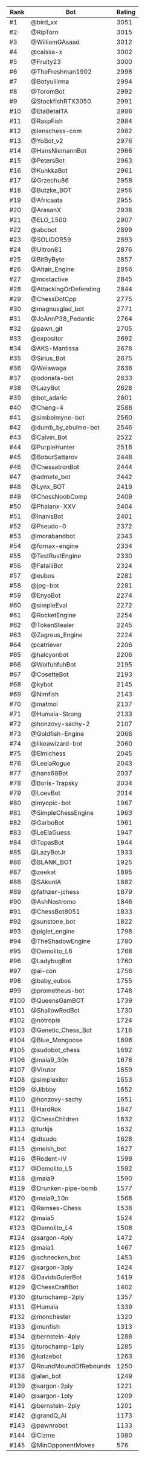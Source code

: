 Rank|Bot|Rating
---|---|---
#1|@bird_xx|3051
#2|@RipTorn|3015
#3|@WilliamGAsaad|3012
#4|@caissa-x|3002
#5|@Fruity23|3000
#6|@TheFreshman1902|2998
#7|@Botyuliirma|2994
#8|@ToromBot|2992
#9|@StockfishRTX3050|2991
#10|@EtaBetaITA|2986
#11|@RaspFish|2984
#12|@lenschess-com|2982
#13|@YoBot_v2|2976
#14|@HansNiemannBot|2966
#15|@PetersBot|2963
#16|@KunkkaBot|2961
#17|@Grzechu86|2958
#18|@Butzke_BOT|2956
#19|@Africaata|2955
#20|@ArasanX|2938
#21|@ELO_1500|2907
#22|@abcbot|2899
#23|@SOLIDOR59|2893
#24|@Ultron81|2876
#25|@BitByByte|2857
#26|@Altair_Engine|2856
#27|@mostactive|2845
#28|@AttackingOrDefending|2844
#29|@ChessDotCpp|2775
#30|@magnusglad_bot|2771
#31|@JoAnnP38_Pedantic|2764
#32|@pawn_git|2705
#33|@expositor|2692
#34|@AKS-Mantissa|2678
#35|@Sirius_Bot|2675
#36|@Weiawaga|2636
#37|@odonata-bot|2633
#38|@LazyBot|2628
#39|@bot_adario|2601
#40|@Cheng-4|2588
#41|@simbelmyne-bot|2560
#42|@dumb_by_abulmo-bot|2546
#43|@Calvin_Bot|2522
#44|@PurpleHunter|2516
#45|@BoburSattarov|2448
#46|@ChessatronBot|2444
#47|@admete_bot|2442
#48|@Lynx_BOT|2419
#49|@ChessNoobComp|2409
#50|@Phalanx-XXV|2404
#51|@InanisBot|2401
#52|@Pseudo-0|2372
#53|@morabandbot|2343
#54|@fornax-engine|2334
#55|@TestRustEngine|2330
#56|@FataliiBot|2324
#57|@eubos|2281
#58|@jpg-bot|2281
#59|@EnyoBot|2274
#60|@simpleEval|2272
#61|@RocketEngine|2254
#62|@TokenStealer|2245
#63|@Zagreus_Engine|2224
#64|@catriever|2206
#65|@halcyonbot|2206
#66|@WolfuhfuhBot|2195
#67|@CosetteBot|2193
#68|@kybot|2145
#69|@Nimfish|2143
#70|@matmoi|2137
#71|@Humaia-Strong|2133
#72|@honzovy-sachy-2|2107
#73|@Goldfish-Engine|2066
#74|@likeawizard-bot|2060
#75|@Elmichess|2045
#76|@LeelaRogue|2043
#77|@hans68Bot|2037
#78|@Boris-Trapsky|2034
#79|@LoevBot|2014
#80|@myopic-bot|1967
#81|@SimpleChessEngine|1963
#82|@GarboBot|1961
#83|@LeElaGuess|1947
#84|@TopasBot|1944
#85|@LazyBotJr|1933
#86|@BLANK_BOT|1925
#87|@zeekat|1895
#88|@SAkunIA|1882
#89|@fathzer-jchess|1879
#90|@AshNostromo|1846
#91|@ChessBot8051|1833
#92|@sunstone_bot|1822
#93|@piglet_engine|1798
#94|@TheShadowEngine|1780
#95|@Demolito_L6|1768
#96|@LadybugBot|1760
#97|@ai-con|1756
#98|@baby_eubos|1755
#99|@prometheus-bot|1748
#100|@QueensGamBOT|1739
#101|@ShallowRedBot|1730
#102|@notropis|1724
#103|@Genetic_Chess_Bot|1716
#104|@Blue_Mongoose|1696
#105|@sudobot_chess|1692
#106|@maia9_30n|1678
#107|@Virutor|1659
#108|@simplexitor|1653
#109|@Jibbby|1652
#110|@honzovy-sachy|1651
#111|@HardRok|1647
#112|@ChessChildren|1632
#113|@turkjs|1632
#114|@dtsudo|1628
#115|@melsh_bot|1627
#116|@Rodent-IV|1599
#117|@Demolito_L5|1592
#118|@maia9|1590
#119|@Drunken-pipe-bomb|1577
#120|@maia9_10n|1568
#121|@Ramses-Chess|1538
#122|@maia5|1524
#123|@Demolito_L4|1508
#124|@sargon-4ply|1472
#125|@maia1|1467
#126|@schnecken_bot|1453
#127|@sargon-3ply|1424
#128|@DavidsGuterBot|1419
#129|@ChessCraftBot|1402
#130|@turochamp-2ply|1357
#131|@Humaia|1339
#132|@monchester|1320
#133|@munfish|1313
#134|@bernstein-4ply|1288
#135|@turochamp-1ply|1285
#136|@katzebot|1263
#137|@RoundMoundOfRebounds|1250
#138|@alan_bot|1249
#139|@sargon-2ply|1221
#140|@sargon-1ply|1209
#141|@bernstein-2ply|1201
#142|@grandQ_AI|1173
#143|@pawnrobot|1133
#144|@Cizme|1080
#145|@MinOpponentMoves|576
